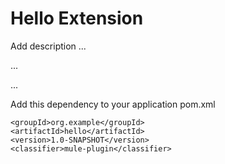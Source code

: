 # Hello Extension

Add description ...


...


...


Add this dependency to your application pom.xml

```
<groupId>org.example</groupId>
<artifactId>hello</artifactId>
<version>1.0-SNAPSHOT</version>
<classifier>mule-plugin</classifier>
```
